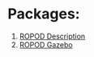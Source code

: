 # Packages:
1. [ROPOD Description](ropod_description/README.md)
2. [ROPOD Gazebo](ropod_gazebo/README.md)
